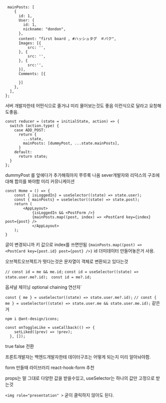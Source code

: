 ```
 mainPosts: [
    {
      id: 1,
      User: {
        id: 1,
        nickname: "dondon",
      },
      content: "first board , #ハッシュタグ　＃パク",
      Images: [{
          src: '',
      }, {
          src: '',
      }, {
          src:'',
      }],
      Comments: [{

      }]
    },
  ],
};
```

서버 개발자한테 어떤식으로 줄거냐 미리 물어보는것도 좋음
이런식으로 달라고 요청해도좋음.

```
const reducer = (state = initialState, action) => {
  switch (action.type) {
    case ADD_POST:
      return {
        ...state,
        mainPosts: [dummyPost, ...state.mainPosts],
      }
    default:
      return state;
  }
};
```

dummyPost 를 앞에다가 추가해줘야지 쭈루룩 나옴
sever개발자와 리덕스의 구조에대해 합의를 봐야함 미리 커뮤니케이션

```
const Home = () => {
    const { isLoggedIn} = useSelector((state) => state.user);
    const { mainPosts} = useSelector((state) => state.post);
    return (
        <AppLayout>
            {isLoggedIn && <PostForm />}
            {mainPosts.map((post, index) => <PostCard key={index} post={post} />
            </AppLayout>
    );
}
```

글이 변경되니까 키 값으로 index를 쓰면안됨
`{mainPosts.map((post) => <PostCard key={post.id} post={post} />}`
id 더미데이터 만들어놓은거 사용.

오브젝트오브젝트가 떳다는것은 문자열이 객체로 변환되고 있다는것

`// const id = me && me.id;`
`const id = useSelector((state) => state.user.me?.id);`
` const id = me?.id;`

옵셔널 체이닝 optional chaining 연산자`

`const { me } = useSelector((state) => state.user.me?.id);`
`// const { me } = useSelector((state) => state.user.me && state.user.me.id);`
같은거

`npm i @ant-design/icons;`

```
const onToggleLike = useCallback(() => {
    setLiked((prev) => !prev);
  }, []);
```

true false 전환

프론트개발자는 백엔드개발자한테 데이터구조는 어떻게 되는지 미리 알아놔야함.

form 만들때 라이브러리
react-hook-form 추천

props는 말 그대로 다양한 값을 받을수있고,
useSelector는 하나의 값만 고정으로 받는것

`<img role="presentation" >`
굳이 클릭하지 않아도 된다.
